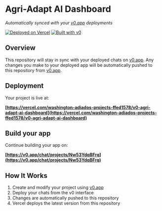 # Agri-Adapt AI Dashboard

*Automatically synced with your [v0.app](https://v0.app) deployments*

[![Deployed on Vercel](https://img.shields.io/badge/Deployed%20on-Vercel-black?style=for-the-badge&logo=vercel)](https://vercel.com/washington-adiados-projects-ffed1578/v0-agri-adapt-ai-dashboard)
[![Built with v0](https://img.shields.io/badge/Built%20with-v0.app-black?style=for-the-badge)](https://v0.app/chat/projects/Nw53YdqBFrq)

## Overview

This repository will stay in sync with your deployed chats on [v0.app](https://v0.app).
Any changes you make to your deployed app will be automatically pushed to this repository from [v0.app](https://v0.app).

## Deployment

Your project is live at:

**[https://vercel.com/washington-adiados-projects-ffed1578/v0-agri-adapt-ai-dashboard](https://vercel.com/washington-adiados-projects-ffed1578/v0-agri-adapt-ai-dashboard)**

## Build your app

Continue building your app on:

**[https://v0.app/chat/projects/Nw53YdqBFrq](https://v0.app/chat/projects/Nw53YdqBFrq)**

## How It Works

1. Create and modify your project using [v0.app](https://v0.app)
2. Deploy your chats from the v0 interface
3. Changes are automatically pushed to this repository
4. Vercel deploys the latest version from this repository